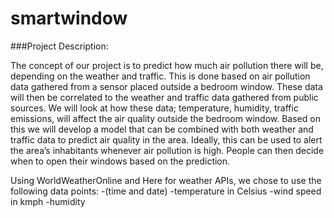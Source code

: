 # smartwindow

###Project Description:

The concept of our project is to predict how much air pollution there will be, depending on the weather and traffic. This is done based on air pollution data gathered from a sensor placed outside a bedroom window. These data will then be correlated to the weather and traffic data gathered from public sources. We will look at how these data; temperature, humidity, traffic emissions, will affect the air quality outside the bedroom window. Based on this we will develop a model that can be combined with both weather and traffic data to predict air quality in the area. Ideally, this can be used to alert the area’s inhabitants whenever air pollution is high. People can then decide when to open their windows based on the prediction.


Using WorldWeatherOnline and Here for weather APIs, we chose to use the following data points:
-(time and date)
-temperature in Celsius
-wind speed in kmph
-humidity
